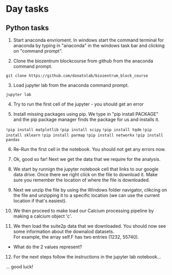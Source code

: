 # Day tasks

## Python tasks

1. Start anaconda envrioment. In windows start the command terminal for anaconda by typing in "anaconda" in the windows task bar and clicking on "command prompt".


2. Clone the biozentrum blockcourse from github from the anaconda command prompt.

`git clone https://github.com/donatolab/biozentrum_block_course`


3.  Load jupyter lab from the anaconda command prompt.

`jupyter lab`


4. Try to run the first cell of the jupyter - you should get an error


5. Install missing packages using pip. We type in "pip install PACKAGE" and the pip package manager finds the package for us and installs it.

`!pip install matplotlib`
`!pip install scipy`
`!pip install tqdm`
`!pip install sklearn`
`!pip install parmap`
`!pip install networkx`
`!pip install pandas`


6. Re-Run the first cell in the notebook. You should not get any errors now.


7. Ok, good so far!   Next we get the data that we require for the analysis. 


8. We start by runnign the jupyter notebook cell that links to our google data drive. Once there we right click on the file to download it.  Make sure you remember the location of where the file is downloaded.


9. Next we unzip the file by using the Windows folder navigator, clikcing on the file and unzipping it to a specific location (we can use the current location if that's easiest).


10. We then proceed to make load our Calcium processing pipeline by making a calcium object 'c'.


11. We then load the suite2p data that we downloaded.  You should now see some information about the downalod datasets.  
For example, the array self.F has two entries (1232, 55740).  
- What do the 2 values represent? 


12. For the next steps follow the instructions in the jupyter lab notebook...


... good luck!
